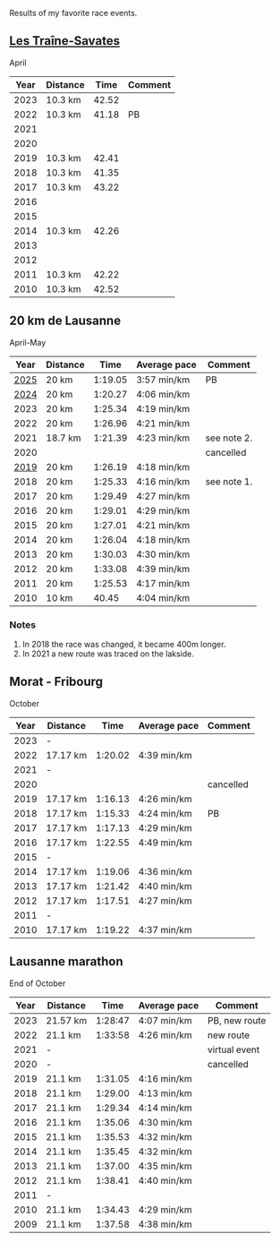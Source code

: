 Results of my favorite race events.

## [Les Traîne-Savates](https://www.traine-savates.ch/)

April

| Year | Distance | Time    | Comment      |
| ---- | -------- | ------- | ------------ |
| 2023 | 10.3 km  | 42.52   |              |
| 2022 | 10.3 km  | 41.18   | PB           |
| 2021 |          |         |              |
| 2020 |          |         |              |
| 2019 | 10.3 km  | 42.41   |              |
| 2018 | 10.3 km  | 41.35   |              |
| 2017 | 10.3 km  | 43.22   |              |
| 2016 |          |         |              |
| 2015 |          |         |              |
| 2014 | 10.3 km  | 42.26   |              |
| 2013 |          |         |              |
| 2012 |          |         |              |
| 2011 | 10.3 km  | 42.22   |              |
| 2010 | 10.3 km  | 42.52   |              |

## 20 km de Lausanne

April-May

| Year             | Distance | Time   | Average pace | Comment        |
| ----             | -------- | ------- | ------------ | --------------- |
| [2025][20km2025] | 20 km    | 1:19.05 | 3:57 min/km  | PB              |
| [2024][20km2024] | 20 km    | 1:20.27 | 4:06 min/km  |                 |
| 2023             | 20 km    | 1:25.34 | 4:19 min/km  |                 |
| 2022             | 20 km    | 1:26.96 | 4:21 min/km  |                 |
| 2021             | 18.7 km  | 1:21.39 | 4:23 min/km  | see note 2.     |
| 2020             |          |         |              | cancelled       |
| [2019][20km2019] | 20 km    | 1:26.19 | 4:18 min/km  |                 |
| 2018             | 20 km    | 1:25.33 | 4:16 min/km  | see note 1.     |
| 2017             | 20 km    | 1:29.49 | 4:27 min/km  |                 |
| 2016             | 20 km    | 1:29.01 | 4:29 min/km  |                 |
| 2015             | 20 km    | 1:27.01 | 4:21 min/km  |                 |
| 2014             | 20 km    | 1:26.04 | 4:18 min/km  |                 |
| 2013             | 20 km    | 1:30.03 | 4:30 min/km  |                 |
| 2012             | 20 km    | 1:33.08 | 4:39 min/km  |                 |
| 2011             | 20 km    | 1:25.53 | 4:17 min/km  |                 |
| 2010             | 10 km    |   40.45 | 4:04 min/km  |                 |

### Notes

1. In 2018 the race was changed, it became 400m longer.
1. In 2021 a new route was traced on the lakside.


## Morat - Fribourg

October

| Year | Distance | Time    | Average pace | Comment         |
| ---- | -------- | ------- | ------------ | --------------- |
| 2023 | -        |         |              |                 |
| 2022 | 17.17 km | 1:20.02 | 4:39 min/km  |                 |
| 2021 | -        |         |              |                 |
| 2020 |          |         |              | cancelled       |
| 2019 | 17.17 km | 1:16.13 | 4:26 min/km  |                 |
| 2018 | 17.17 km | 1:15.33 | 4:24 min/km  | PB              |
| 2017 | 17.17 km | 1:17.13 | 4:29 min/km  |                 |
| 2016 | 17.17 km | 1:22.55 | 4:49 min/km  |                 |
| 2015 | -        |         |              |                 |
| 2014 | 17.17 km | 1:19.06 | 4:36 min/km  |                 |
| 2013 | 17.17 km | 1:21.42 | 4:40 min/km  |                 |
| 2012 | 17.17 km | 1:17.51 | 4:27 min/km  |                 |
| 2011 | -        |         |              |                 |
| 2010 | 17.17 km | 1:19.22 | 4:37 min/km  |                 |


## Lausanne marathon

End of October

| Year | Distance | Time    | Average pace | Comment         |
| ---- | -------- | ------- | ------------ | --------------- |
| 2023 | 21.57 km | 1:28:47 | 4:07 min/km  | PB, new route   |
| 2022 | 21.1 km  | 1:33:58 | 4:26 min/km  | new route       |
| 2021 | -        |         |              | virtual event   |
| 2020 | -        |         |              | cancelled       |
| 2019 | 21.1 km  | 1:31.05 | 4:16 min/km  |                 |
| 2018 | 21.1 km  | 1:29.00 | 4:13 min/km  |                 |
| 2017 | 21.1 km  | 1:29.34 | 4:14 min/km  |                 |
| 2016 | 21.1 km  | 1:35.06 | 4:30 min/km  |                 |
| 2015 | 21.1 km  | 1:35.53 | 4:32 min/km  |                 |
| 2014 | 21.1 km  | 1:35.45 | 4:32 min/km  |                 |
| 2013 | 21.1 km  | 1:37.00 | 4:35 min/km  |                 |
| 2012 | 21.1 km  | 1:38.41 | 4:40 min/km  |                 |
| 2011 | -        |         |              |                 |
| 2010 | 21.1 km  | 1:34.43 | 4:29 min/km  |                 |
| 2009 | 21.1 km  | 1:37.58 | 4:38 min/km  |                 |


[20km2019]: /blog/2019/05/05/20-km-de-lausanne-2019/
[20km2024]: /blog/2024/04/28/20-km-de-lausanne-2024/
[20km2025]: /blog/2025/05/04/20-km-de-lausanne-2025/
